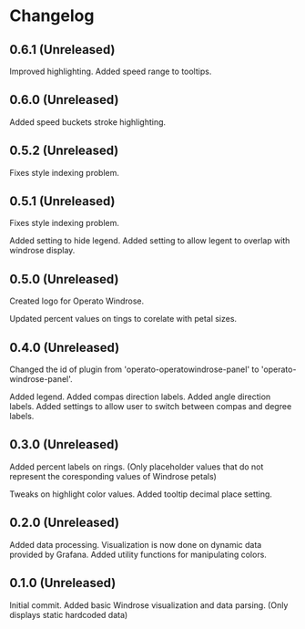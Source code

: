 # Changelog

## 0.6.1 (Unreleased)

Improved highlighting.
Added speed range to tooltips.

## 0.6.0 (Unreleased)

Added speed buckets stroke highlighting.

## 0.5.2 (Unreleased)

Fixes style indexing problem.

## 0.5.1 (Unreleased)

Fixes style indexing problem.

Added setting to hide legend.
Added setting to allow legent to overlap with windrose display.

## 0.5.0 (Unreleased)

Created logo for Operato Windrose.

Updated percent values on tings to corelate with petal sizes.

## 0.4.0 (Unreleased)

Changed the id of plugin from 'operato-operatowindrose-panel' to 'operato-windrose-panel'.

Added legend.
Added compas direction labels.
Added angle direction labels.
Added settings to allow user to switch between compas and degree labels.


## 0.3.0 (Unreleased)

Added percent labels on rings. (Only placeholder values that do not represent the coresponding values of Windrose petals)

Tweaks on highlight color values.
Added tooltip decimal place setting.


## 0.2.0 (Unreleased)

Added data processing. Visualization is now done on dynamic data provided by Grafana.
Added utility functions for manipulating colors.


## 0.1.0 (Unreleased)

Initial commit. Added basic Windrose visualization and data parsing. (Only displays static hardcoded data)

